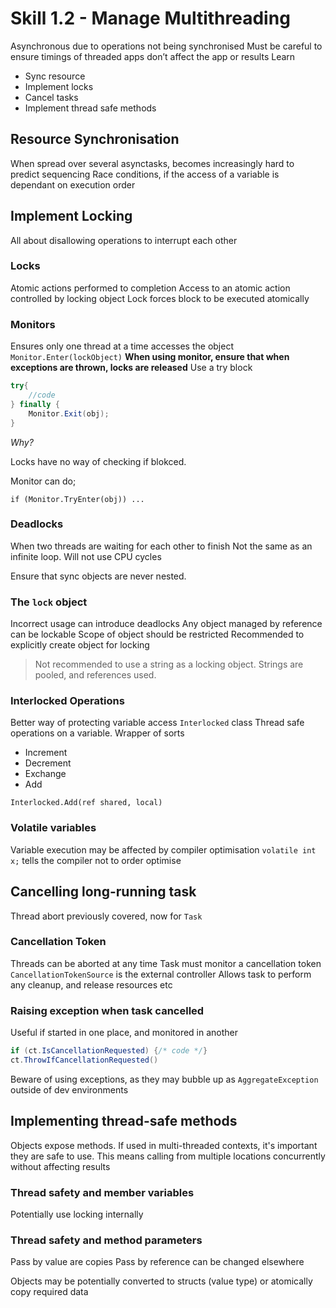 # Skill 1.2 - Manage Multithreading

Asynchronous due to operations not being synchronised
Must be careful to ensure timings of threaded apps don’t affect the app or results
Learn
 -  Sync resource
 - Implement locks
 - Cancel tasks
 - Implement thread safe methods

## Resource Synchronisation
When spread over several asynctasks, becomes increasingly hard to predict sequencing
Race conditions, if the access of a variable is dependant on execution order
## Implement Locking
All about disallowing operations to interrupt each other

### Locks
Atomic actions performed to completion
Access to an atomic action controlled by locking object
Lock forces block to be executed atomically

### Monitors
Ensures only one thread at a time accesses the object
`Monitor.Enter(lockObject)`
**When using monitor, ensure that when exceptions are thrown, locks are released**
Use a try block
```c#
try{
	//code
} finally {
	Monitor.Exit(obj);
}
```

_Why?_

Locks have no way of checking if blokced.

Monitor can do;

`if (Monitor.TryEnter(obj)) ...`

### Deadlocks
When two threads are waiting for each other to finish
Not the same as an infinite loop. Will not use CPU cycles

Ensure that sync objects are never nested.

### The `lock` object
Incorrect usage can introduce deadlocks
Any object managed by reference can be lockable
Scope of object should be restricted
Recommended to explicitly create object for locking
> Not recommended to use a string as a locking object. Strings are pooled, and references used.

### Interlocked Operations
Better way of protecting variable access
`Interlocked` class
Thread safe operations on a variable. Wrapper of sorts
- Increment
- Decrement
- Exchange
- Add

`Interlocked.Add(ref shared, local)`

### Volatile variables
Variable execution may be affected by compiler optimisation
`volatile int x;` tells the compiler not to order optimise

## Cancelling long-running task
Thread abort previously covered, now for `Task`

### Cancellation Token
Threads can be aborted at any time
Task must monitor a cancellation token
`CancellationTokenSource` is the external controller
Allows task to perform any cleanup, and release resources etc

### Raising exception when task cancelled
Useful if started in one place, and monitored in another
```c#
if (ct.IsCancellationRequested) {/* code */}
ct.ThrowIfCancellationRequested()
```

Beware of using exceptions, as they may bubble up as `AggregateException` outside of dev environments

## Implementing thread-safe methods
Objects expose methods. If used in multi-threaded contexts, it's important they are safe to use.
This means calling from multiple locations concurrently without affecting results

### Thread safety and member variables
Potentially use locking internally

### Thread safety and method parameters
Pass by value are copies
Pass by reference can be changed elsewhere

Objects may be potentially converted to structs (value type) or atomically copy required data
